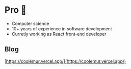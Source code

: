 # Pro 🫧

- Computer science
- 10+ years of experience in software development
- Curretly working as React front-end developer

## Blog

[https://coolemur.vercel.app/](https://coolemur.vercel.app/)